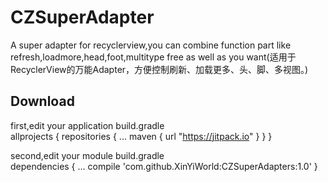 CZSuperAdapter
===================================
A super adapter for recyclerview,you can combine function part like refresh,loadmore,head,foot,multitype free as well as you want(适用于RecyclerView的万能Adapter，方便控制刷新、加载更多、头、脚、多视图。)
## Download
first,edit your application build.gradle<br />
allprojects {
    repositories {
        ...
        maven { url "https://jitpack.io" }
    }
}

second,edit your module build.gradle<br />
dependencies {
    ...
    compile 'com.github.XinYiWorld:CZSuperAdapters:1.0'
}
